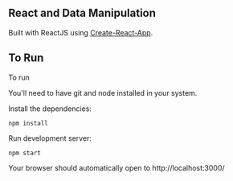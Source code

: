 
## React and Data Manipulation

Built with ReactJS using [Create-React-App](https://github.com/facebookincubator/create-react-app).

## To Run

To run

You'll need to have git and node installed in your system.

Install the dependencies:

```
npm install
```

Run development server:
```
npm start
```
Your browser should automatically open to http://localhost:3000/
